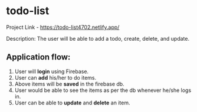 # todo-list
Project Link - https://todo-list4702.netlify.app/

Description: The user will be able to add a todo, create, delete, and update.

## Application flow:
1. User will **login** using Firebase.
2. User can **add** his/her to do items.
3. Above items will be **saved** in the firebase db.
4. User would be able to see the items as per the db whenever he/she logs in.
5. User can be able to **update** and **delete** an item.
